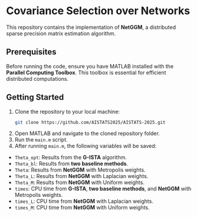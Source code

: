 # Covariance Selection over Networks

This repository contains the implementation of **NetGGM**, a distributed sparse precision matrix estimation algorithm.

## Prerequisites

Before running the code, ensure you have MATLAB installed with the **Parallel Computing Toolbox**. This toolbox is essential for efficient distributed computations.

## Getting Started

1. Clone the repository to your local machine:
   ```bash
   git clone https://github.com/AISTATS2025/AISTATS-2025.git
2. Open MATLAB and navigate to the cloned repository folder.
3. Run the `main.m` script.
4. After running `main.m`, the following variables will be saved:
- `Theta_opt`: Results from the **G-ISTA** algorithm.
- `Theta_bl`: Results from **two baseline methods**.
- `Theta`: Results from **NetGGM** with Metropolis weights.
- `Theta_L`: Results from **NetGGM** with Laplacian weights.
- `Theta_M`: Results from **NetGGM** with Uniform weights.
- `times`: CPU time from **G-ISTA**, **two baseline methods**, and **NetGGM** with Metropolis weights.
- `times_L`: CPU time from **NetGGM** with Laplacian weights.
- `times_M`: CPU time from **NetGGM** with Uniform weights.
